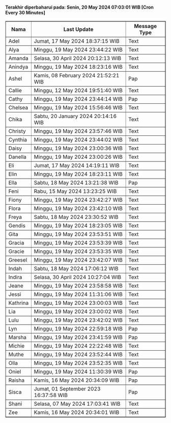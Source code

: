 #### Terakhir diperbaharui pada: Senin, 20 May 2024 07:03:01 WIB [Cron Every 30 Minutes]

<table border='1'><tr><th>Nama</th><th>Last Update</th><th>Message Type</th></tr><tr><td>Adel</td><td>Jumat, 17 May 2024 18:37:15 WIB</td><td>Text</td></tr><tr><td>Alya</td><td>Minggu, 19 May 2024 23:44:22 WIB</td><td>Text</td></tr><tr><td>Amanda</td><td>Selasa, 30 April 2024 20:12:13 WIB</td><td>Text</td></tr><tr><td>Anindya</td><td>Minggu, 19 May 2024 18:23:16 WIB</td><td>Text</td></tr><tr><td>Ashel</td><td>Kamis, 08 February 2024 21:52:21 WIB</td><td>Pap</td></tr><tr><td>Callie</td><td>Minggu, 12 May 2024 19:51:40 WIB</td><td>Text</td></tr><tr><td>Cathy</td><td>Minggu, 19 May 2024 23:44:14 WIB</td><td>Pap</td></tr><tr><td>Chelsea</td><td>Minggu, 19 May 2024 15:56:46 WIB</td><td>Text</td></tr><tr><td>Chika</td><td>Sabtu, 20 January 2024 20:14:16 WIB</td><td>Text</td></tr><tr><td>Christy</td><td>Minggu, 19 May 2024 23:57:46 WIB</td><td>Text</td></tr><tr><td>Cynthia</td><td>Minggu, 19 May 2024 23:44:02 WIB</td><td>Text</td></tr><tr><td>Daisy</td><td>Minggu, 19 May 2024 23:00:36 WIB</td><td>Text</td></tr><tr><td>Danella</td><td>Minggu, 19 May 2024 23:00:26 WIB</td><td>Text</td></tr><tr><td>Eli</td><td>Jumat, 17 May 2024 14:19:11 WIB</td><td>Text</td></tr><tr><td>Elin</td><td>Minggu, 19 May 2024 18:23:11 WIB</td><td>Text</td></tr><tr><td>Ella</td><td>Sabtu, 18 May 2024 13:21:38 WIB</td><td>Pap</td></tr><tr><td>Feni</td><td>Rabu, 15 May 2024 13:23:25 WIB</td><td>Text</td></tr><tr><td>Fiony</td><td>Minggu, 19 May 2024 23:42:27 WIB</td><td>Text</td></tr><tr><td>Flora</td><td>Minggu, 19 May 2024 23:42:10 WIB</td><td>Text</td></tr><tr><td>Freya</td><td>Sabtu, 18 May 2024 23:30:52 WIB</td><td>Text</td></tr><tr><td>Gendis</td><td>Minggu, 19 May 2024 18:23:05 WIB</td><td>Text</td></tr><tr><td>Gita</td><td>Minggu, 19 May 2024 23:53:51 WIB</td><td>Text</td></tr><tr><td>Gracia</td><td>Minggu, 19 May 2024 23:53:39 WIB</td><td>Text</td></tr><tr><td>Gracie</td><td>Minggu, 19 May 2024 23:53:35 WIB</td><td>Text</td></tr><tr><td>Greesel</td><td>Minggu, 19 May 2024 23:42:07 WIB</td><td>Text</td></tr><tr><td>Indah</td><td>Sabtu, 18 May 2024 17:06:12 WIB</td><td>Text</td></tr><tr><td>Indira</td><td>Selasa, 30 April 2024 10:27:04 WIB</td><td>Text</td></tr><tr><td>Jeane</td><td>Minggu, 19 May 2024 23:58:58 WIB</td><td>Text</td></tr><tr><td>Jessi</td><td>Minggu, 19 May 2024 11:31:06 WIB</td><td>Text</td></tr><tr><td>Kathrina</td><td>Minggu, 19 May 2024 23:00:03 WIB</td><td>Text</td></tr><tr><td>Lia</td><td>Minggu, 19 May 2024 23:00:02 WIB</td><td>Text</td></tr><tr><td>Lulu</td><td>Minggu, 19 May 2024 23:42:02 WIB</td><td>Text</td></tr><tr><td>Lyn</td><td>Minggu, 19 May 2024 22:59:18 WIB</td><td>Pap</td></tr><tr><td>Marsha</td><td>Minggu, 19 May 2024 23:41:59 WIB</td><td>Pap</td></tr><tr><td>Michie</td><td>Minggu, 19 May 2024 22:22:48 WIB</td><td>Text</td></tr><tr><td>Muthe</td><td>Minggu, 19 May 2024 23:52:44 WIB</td><td>Text</td></tr><tr><td>Olla</td><td>Minggu, 19 May 2024 23:52:35 WIB</td><td>Text</td></tr><tr><td>Oniel</td><td>Minggu, 19 May 2024 11:30:39 WIB</td><td>Pap</td></tr><tr><td>Raisha</td><td>Kamis, 16 May 2024 20:34:09 WIB</td><td>Pap</td></tr><tr><td>Sisca</td><td>Jumat, 01 September 2023 16:37:58 WIB</td><td>Pap</td></tr><tr><td>Shani</td><td>Selasa, 07 May 2024 17:03:41 WIB</td><td>Text</td></tr><tr><td>Zee</td><td>Kamis, 16 May 2024 20:34:01 WIB</td><td>Text</td></tr></table>